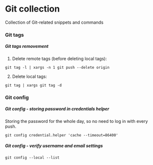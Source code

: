 # Git collection

Collection of Git-related snippets and commands


### Git tags

##### Git tags removement

1. Delete remote tags (before deleting local tags):

```shell script
git tag -l | xargs -n 1 git push --delete origin
```

2. Delete local tags:

```shell script
git tag | xargs git tag -d
```


### Git config

##### Git config - storing password in credentials helper

Storing the password for the whole day, so no need to log in with every push.

```shell script
git config credential.helper 'cache --timeout=86400'
```

##### Git config - verify username and email settings

```shell script
git config --local --list
```
